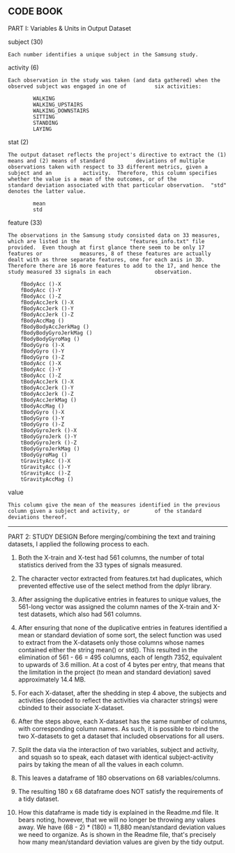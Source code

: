CODE BOOK
-----------------------------------------------------------
PART I: Variables & Units in Output Dataset

subject (30)	
	
	Each number identifies a unique subject in the Samsung study.

activity (6)

	Each observation in the study was taken (and data gathered) when the observed subject was engaged in one of 		six activities:

        	WALKING
        	WALKING_UPSTAIRS
     		WALKING_DOWNSTAIRS
        	SITTING
        	STANDING
        	LAYING

stat (2)

	The output dataset reflects the project's directive to extract the (1) means and (2) means of standard 			deviations of multiple observations taken with respect to 33 different metrics, given a subject and an 			activity.  Therefore, this column specifies whether the value is a mean of the outcomes, or of the 			standard deviation associated with that particular observation.  "std" denotes the latter value.

        	mean
        	std
        
feature (33)

	The observations in the Samsung study consisted data on 33 measures, which are listed in the 				"features_info.txt" file provided.  Even though at first glance there seem to be only 17 features or 			measures, 8 of these features are actually dealt with as three separate features, one for each axis in 3D. 	Therefore there are 16 more features to add to the 17, and hence the study measured 33 signals in each 				observation.
	
		fBodyAcc ()-X           
		fBodyAcc ()-Y          
	 	fBodyAcc ()-Z           
		fBodyAccJerk ()-X      
	 	fBodyAccJerk ()-Y       
		fBodyAccJerk ()-Z      
	 	fBodyAccMag ()          
		fBodyBodyAccJerkMag () 
	 	fBodyBodyGyroJerkMag () 
		fBodyBodyGyroMag ()    
	 	fBodyGyro ()-X          
		fBodyGyro ()-Y         
	 	fBodyGyro ()-Z          
		tBodyAcc ()-X          
	 	tBodyAcc ()-Y           
		tBodyAcc ()-Z          
	 	tBodyAccJerk ()-X       
		tBodyAccJerk ()-Y      
	 	tBodyAccJerk ()-Z      
	 	tBodyAccJerkMag ()     
	 	tBodyAccMag ()          
		tBodyGyro ()-X         
	 	tBodyGyro ()-Y          
		tBodyGyro ()-Z         
	 	tBodyGyroJerk ()-X      
		tBodyGyroJerk ()-Y     
	 	tBodyGyroJerk ()-Z      
		tBodyGyroJerkMag ()    
	 	tBodyGyroMag ()         
		tGravityAcc ()-X       
	 	tGravityAcc ()-Y        
		tGravityAcc ()-Z       
	 	tGravityAccMag ()

value     

	This column give the mean of the measures identified in the previous column given a subject and activity, or 		of the standard deviations thereof.  
    
-----------------------------------------------------------
PART 2: STUDY DESIGN
Before merging/combining the text and training datasets, I applied the following process to each.

1) Both the X-train and X-test had 561 columns, the number of total statistics derived from the 33 types of signals measured.

2) The character vector extracted from features.txt had duplicates, which prevented effective use of the select method from the dplyr library.

3) After assigning the duplicative entries in features to unique values, the 561-long vector was assigned the column names of the X-train and X-test datasets, which also had 561 columns.

4) After ensuring that none of the duplicative entries in features identified a mean or standard deviation of some sort, the select function was used to extract from the X-datasets only those columns whose names contained either the string mean() or std().  This resulted in the elimination of 561 - 66 = 495 columns, each of length 7352, equivalent to upwards of 3.6 million.  At a cost of 4 bytes per entry, that means that the limitation in the project (to mean and standard deviation) saved approximately 14.4 MB.

5) For each X-dataset, after the shedding in step 4 above, the subjects and activities (decoded to reflect the activities via character strings) were cbinded to their associate X-dataset.

6) After the steps above, each X-dataset has the same number of columns, with corresponding column names.  As such, it is possible to rbind the two X-datasets to get a dataset that included observations for all users.

7) Split the data via the interaction of two variables, subject and activity, and squash so to speak, each dataset with identical subject-activity pairs by taking the mean of all the values in each column.  

8) This leaves a dataframe of 180 observations on 68 variables/columns.

9) The resulting 180 x 68 dataframe does NOT satisfy the requirements of a tidy dataset.

10) How this dataframe is made tidy is explained in the Readme.md file.  It bears noting, however, that we will no longer be throwing any values away.  We have (68 - 2) * (180) = 11,880 mean/standard deviation values we need to organize.  As is shown in the Readme file, that's precisely how many mean/standard deviation values are given by the tidy output.


      
